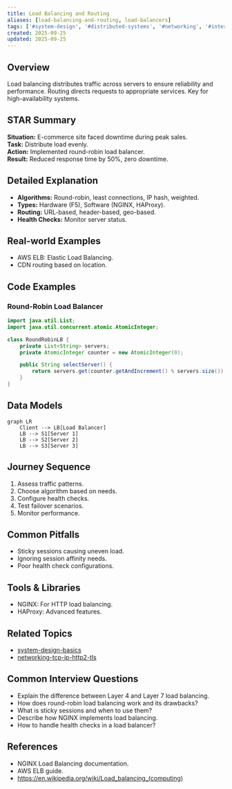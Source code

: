 ```yaml
---
title: Load Balancing and Routing
aliases: [load-balancing-and-routing, load-balancers]
tags: ['#system-design', '#distributed-systems', '#networking', '#interviews']
created: 2025-09-25
updated: 2025-09-25
---
```


## Overview
Load balancing distributes traffic across servers to ensure reliability and performance. Routing directs requests to appropriate services. Key for high-availability systems.

## STAR Summary
**Situation:** E-commerce site faced downtime during peak sales.  
**Task:** Distribute load evenly.  
**Action:** Implemented round-robin load balancer.  
**Result:** Reduced response time by 50%, zero downtime.

## Detailed Explanation
- **Algorithms:** Round-robin, least connections, IP hash, weighted.
- **Types:** Hardware (F5), Software (NGINX, HAProxy).
- **Routing:** URL-based, header-based, geo-based.
- **Health Checks:** Monitor server status.

## Real-world Examples
- AWS ELB: Elastic Load Balancing.
- CDN routing based on location.

## Code Examples
### Round-Robin Load Balancer
```java
import java.util.List;
import java.util.concurrent.atomic.AtomicInteger;

class RoundRobinLB {
    private List<String> servers;
    private AtomicInteger counter = new AtomicInteger(0);

    public String selectServer() {
        return servers.get(counter.getAndIncrement() % servers.size());
    }
}
```

## Data Models
```mermaid
graph LR
    Client --> LB[Load Balancer]
    LB --> S1[Server 1]
    LB --> S2[Server 2]
    LB --> S3[Server 3]
```

## Journey Sequence
1. Assess traffic patterns.
2. Choose algorithm based on needs.
3. Configure health checks.
4. Test failover scenarios.
5. Monitor performance.

## Common Pitfalls
- Sticky sessions causing uneven load.
- Ignoring session affinity needs.
- Poor health check configurations.

## Tools & Libraries
- NGINX: For HTTP load balancing.
- HAProxy: Advanced features.

## Related Topics
- [system-design-basics](../system-design-basics/)
- [networking-tcp-ip-http2-tls](../networking-tcp-ip-http2-tls/)

## Common Interview Questions
- Explain the difference between Layer 4 and Layer 7 load balancing.
- How does round-robin load balancing work and its drawbacks?
- What is sticky sessions and when to use them?
- Describe how NGINX implements load balancing.
- How to handle health checks in a load balancer?

## References
- NGINX Load Balancing documentation.
- AWS ELB guide.
- https://en.wikipedia.org/wiki/Load_balancing_(computing)